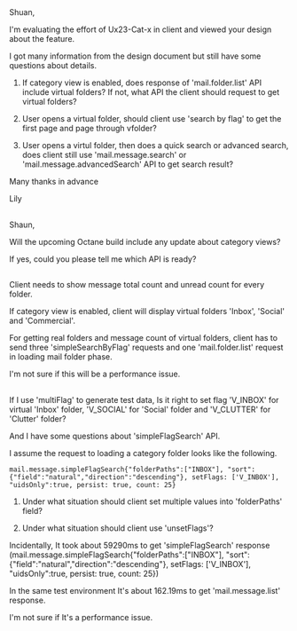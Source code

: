 ##
Shuan,

I'm evaluating the effort of Ux23-Cat-x in client and viewed your design about the feature.

I got many information from the design document but still have some questions about details.

1. If category view is enabled, does response of 'mail.folder.list' API include virtual folders?
   If not, what API the client should request to get virtual folders? 

2. User opens a virtual folder, should client use 'search by flag' to get the first page and page through vfolder?

3. User opens a virtul folder, then does a quick search or advanced search, does client still use 'mail.message.search' or 'mail.message.advancedSearch' API to get search result?

Many thanks in advance

Lily

##
Shaun,

Will the upcoming Octane build include any update about category views?

If yes,  could you please tell me which API is ready?

##
Client needs to show message total count and unread count for every folder.

If category view is enabled, client will display virtual folders 'Inbox', 'Social' and 'Commercial'.

For getting real folders and message count of virtual folders, client has to send three 'simpleSearchByFlag' requests and one 'mail.folder.list' request in loading mail folder phase.

I'm not sure if this will be a performance issue.

##
If I use 'multiFlag' to generate test data, Is it right to set flag 'V_INBOX' for virtual 'Inbox' folder, 'V_SOCIAL' for 'Social' folder and 'V_CLUTTER' for 'Clutter' folder?
 
And I have some questions about 'simpleFlagSearch' API.
 
I assume the request to loading a category folder looks like the following.
 
`mail.message.simpleFlagSearch{"folderPaths":["INBOX"], "sort":{"field":"natural","direction":"descending"}, setFlags: ['V_INBOX'], "uidsOnly":true, persist: true, count: 25}`
 
1. Under what situation should client set multiple values into 'folderPaths' field?
 
2. Under what situation should client use 'unsetFlags'?
 
Incidentally, It took about 59290ms to get 'simpleFlagSearch' response (mail.message.simpleFlagSearch{"folderPaths":["INBOX"], "sort":{"field":"natural","direction":"descending"}, setFlags: ['V_INBOX'], "uidsOnly":true, persist: true, count: 25})

In the same test environment It's about 162.19ms to get 'mail.message.list' response.

I'm not sure if It's a performance issue.

